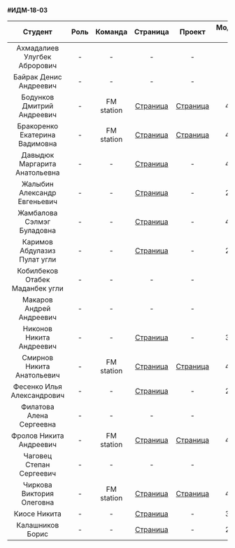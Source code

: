 **#ИДМ-18-03**

| Студент | Роль | Команда | Страница | Проект | Модуль 1 | Модуль 2 |
| :---:   | :-:  |   :-:   |   :-:    |  :-:   |    :-:   |   :-:    |
| Ахмадалиев	Улугбек	Аброрович | -  | - | - | - | - | - |
| Байрак	Денис	Андреевич | -  | - | - | - | - | - |
| Бодунков	Дмитрий	Андреевич | -  | FM station | [Страница](https://github.com/DmitryBodunkov) |[Страница](https://frolich97.github.io/22crew/#1) | 45 | 45 |
| Бракоренко	Екатерина	Вадимовна | -  | FM station | [Страница](https://github.com/wowgrechka) | [Страница](https://frolich97.github.io/22crew/#1)  | 45 | 45 |
| Давыдюк	Маргарита	Анатольевна | -  | - | [Страница](https://github.com/Akema8) | - | 45 | 45 |
| Жалыбин	Александр	Евгеньевич | -  | - | [Страница](https://ejichek.github.io/) | - | 25 | 25 |
| Жамбалова	Сэлмэг	Буладовна | -  | - | [Страница](https://selmeg.github.io/) | - | 45 | 45 |
| Каримов	Абдулазиз	Пулат угли | -  | - | [Страница](https://lazizkarimov.github.io/Karimov.github.io/) | - | 25 | 25 |
| Кобилбеков	Отабек	Маданбек угли | -  | - | - | - | - | - |
| Макаров	Андрей	Андреевич | -  | - | - | - | - | - |
| Никонов	Никита	Андреевич | -  | - | [Страница](https://niksn13.github.io) | - | 35 | 40 |
| Смирнов	Никита	Анатольевич | -  | FM station | [Страница](https://nikitasmirnov17.github.io/Nikita17) | [Страница](https://frolich97.github.io/22crew/#1)  | 40 | 40 |
| Фесенко	Илья	Александрович | -  | - | [Страница](https://github.com/Fesoul/inet-2018) | - | 25 | 25 |
| Филатова	Алена	Сергеевна | -  | - | - | - | - | - |
| Фролов	Никита	Андреевич | -  | FM station | [Страница](https://github.com/Frolich97) | [Страница](https://frolich97.github.io/22crew/#1)  | 40 | 40 |
| Чаговец	Степан	Сергеевич | -  | - | - | - | - | - |
| Чиркова	Виктория	Олеговна | -  | FM station | [Страница](https://chirkova.github.io/) | [Страница](https://frolich97.github.io/22crew/#1)  | 45 | 45 |
| Киосе	Никита | -  | - | [Страница](https://github.com/crotopus) | - | 35 | 35 |
| Калашников Борис | -  | - | [Страница](https://kalash47-74.github.io/) | - | 25 | 25 |
